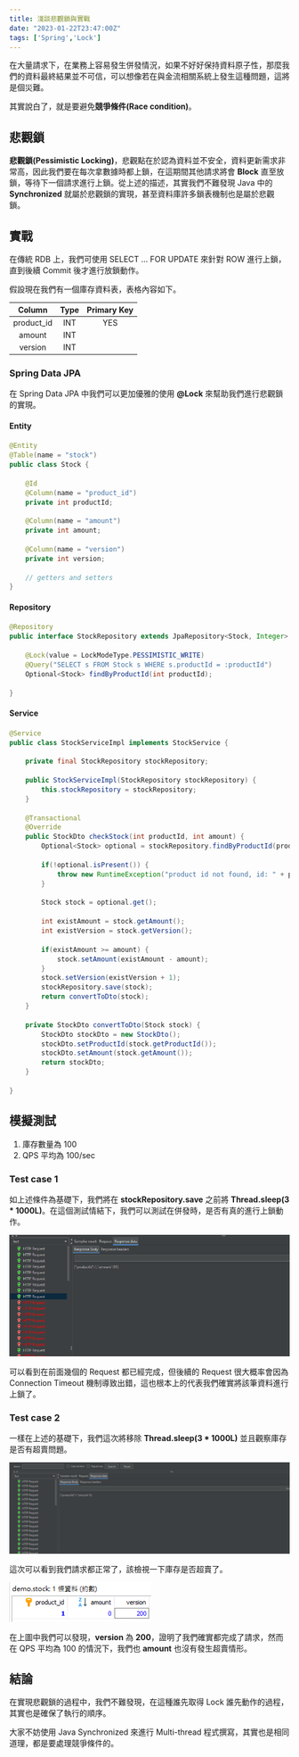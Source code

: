 ```yaml
---
title: 淺談悲觀鎖與實戰
date: "2023-01-22T23:47:00Z"
tags: ['Spring','Lock']
---
```


在大量請求下，在業務上容易發生併發情況，如果不好好保持資料原子性，那麼我們的資料最終結果並不可信，可以想像若在與金流相關系統上發生這種問題，這將是個災難。

其實說白了，就是要避免**競爭條件(Race condition)**。

## 悲觀鎖
**悲觀鎖(Pessimistic Locking)**，悲觀點在於認為資料並不安全，資料更新需求非常高，因此我們要在每次拿數據時都上鎖，在這期間其他請求將會 **Block** 直至放鎖，等待下一個請求進行上鎖。從上述的描述，其實我們不難發現 Java 中的 **Synchronized** 就屬於悲觀鎖的實現，甚至資料庫許多鎖表機制也是屬於悲觀鎖。

## 實戰
在傳統 RDB 上，我們可使用 SELECT ... FOR UPDATE 來針對 ROW 進行上鎖，直到後續 Commit 後才進行放鎖動作。

假設現在我們有一個庫存資料表，表格內容如下。

| Column       | Type       | Primary Key   | 
| :----------: | :--------: | :-----------: |
| product_id   | INT        | YES           |
| amount       | INT        |               |
| version      | INT        |               |

### Spring Data JPA
在 Spring Data JPA 中我們可以更加優雅的使用 **@Lock** 來幫助我們進行悲觀鎖的實現。

#### Entity
```java
@Entity
@Table(name = "stock")
public class Stock {

	@Id
	@Column(name = "product_id")
	private int productId;

	@Column(name = "amount")
	private int amount;
	
	@Column(name = "version")
	private int version;

	// getters and setters
}
```

#### Repository
```java
@Repository
public interface StockRepository extends JpaRepository<Stock, Integer> {

    @Lock(value = LockModeType.PESSIMISTIC_WRITE)
	@Query("SELECT s FROM Stock s WHERE s.productId = :productId")
	Optional<Stock> findByProductId(int productId);
	
}
```

#### Service
```java
@Service
public class StockServiceImpl implements StockService {

	private final StockRepository stockRepository;
	
	public StockServiceImpl(StockRepository stockRepository) {
		this.stockRepository = stockRepository;
	}
	
	@Transactional
	@Override
	public StockDto checkStock(int productId, int amount) {
		Optional<Stock> optional = stockRepository.findByProductId(productId);
		
		if(!optional.isPresent()) {
			throw new RuntimeException("product id not found, id: " + productId);
		}
		
		Stock stock = optional.get();
        
		int existAmount = stock.getAmount();
		int existVersion = stock.getVersion();
        
		if(existAmount >= amount) {
			stock.setAmount(existAmount - amount);
		}
		stock.setVersion(existVersion + 1);
		stockRepository.save(stock);
		return convertToDto(stock);
	}
	
	private StockDto convertToDto(Stock stock) {
		StockDto stockDto = new StockDto();
		stockDto.setProductId(stock.getProductId());
		stockDto.setAmount(stock.getAmount());
		return stockDto;
	}
	
}
```

## 模擬測試
1. 庫存數量為 100
2. QPS 平均為 100/sec

### Test case 1
如上述條件為基礎下，我們將在 **stockRepository.save** 之前將 **Thread.sleep(3 * 1000L)**。在這個測試情結下，我們可以測試在併發時，是否有真的進行上鎖動作。

![](rhgZp9K.png)

可以看到在前面幾個的 Request 都已經完成，但後續的 Request 很大概率會因為 Connection Timeout 機制導致出錯，這也根本上的代表我們確實將該筆資料進行上鎖了。

### Test case 2
一樣在上述的基礎下，我們這次將移除 **Thread.sleep(3 * 1000L)** 並且觀察庫存是否有超賣問題。

![](32Ulhz9.png)

這次可以看到我們請求都正常了，該檢視一下庫存是否超賣了。

![](LOt0mQQ.png)

在上圖中我們可以發現，**version** 為 **200**，證明了我們確實都完成了請求，然而在 QPS 平均為 100 的情況下，我們也 **amount** 也沒有發生超賣情形。

## 結論
在實現悲觀鎖的過程中，我們不難發現，在這種誰先取得 Lock 誰先動作的過程，其實也是確保了執行的順序。

大家不妨使用 Java Synchronized 來進行 Multi-thread 程式撰寫，其實也是相同道理，都是要處理競爭條件的。